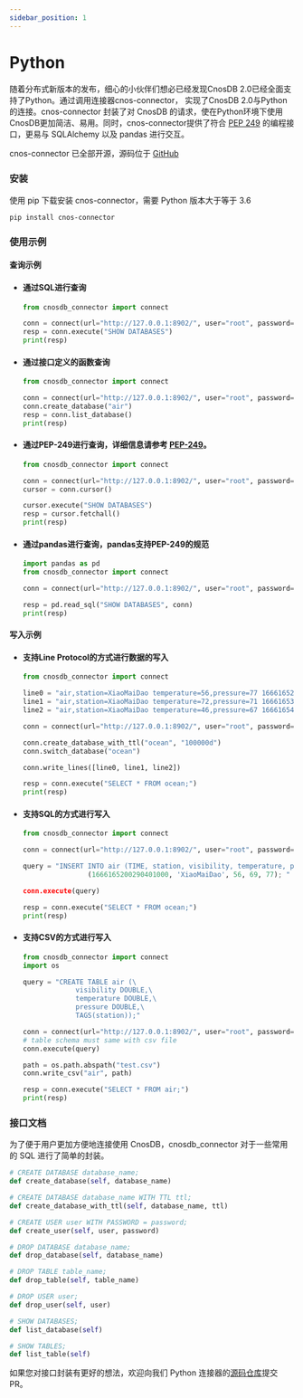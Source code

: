 ```yaml
---
sidebar_position: 1
---
```


# Python

随着分布式新版本的发布，细心的小伙伴们想必已经发现CnosDB 2.0已经全面支持了Python。通过调用连接器cnos-connector， 实现了CnosDB 2.0与Python 的连接。cnos-connector 封装了对 CnosDB 的请求，使在Python环境下使用CnosDB更加简洁、易用。同时，cnos-connector提供了符合 [PEP 249](https://peps.python.org/pep-0249/) 的编程接口，更易与 SQLAlchemy 以及 pandas 进行交互。

cnos-connector 已全部开源，源码位于 [GitHub](https://github.com/cnosdb/cnosdb-client-python)

### 安装

使用 pip 下载安装 cnos-connector，需要 Python 版本大于等于 3.6

```
pip install cnos-connector
```

### 使用示例

#### 查询示例

- #### 通过SQL进行查询

  ```python
  from cnosdb_connector import connect

  conn = connect(url="http://127.0.0.1:8902/", user="root", password="")
  resp = conn.execute("SHOW DATABASES")
  print(resp)
  ```

- #### 通过接口定义的函数查询

  ```python
  from cnosdb_connector import connect

  conn = connect(url="http://127.0.0.1:8902/", user="root", password="")
  conn.create_database("air")
  resp = conn.list_database()
  print(resp)
  ```

- #### 通过PEP-249进行查询，详细信息请参考 [PEP-249](https://peps.python.org/pep-0249/)。

  ```python
  from cnosdb_connector import connect

  conn = connect(url="http://127.0.0.1:8902/", user="root", password="")
  cursor = conn.cursor()

  cursor.execute("SHOW DATABASES")
  resp = cursor.fetchall()
  print(resp)
  ```

- #### 通过pandas进行查询，pandas支持PEP-249的规范

  ```python
  import pandas as pd
  from cnosdb_connector import connect

  conn = connect(url="http://127.0.0.1:8902/", user="root", password="")

  resp = pd.read_sql("SHOW DATABASES", conn)
  print(resp)
  ```

#### 写入示例

- #### 支持Line Protocol的方式进行数据的写入

  ```python
  from cnosdb_connector import connect

  line0 = "air,station=XiaoMaiDao temperature=56,pressure=77 1666165200290401000"
  line1 = "air,station=XiaoMaiDao temperature=72,pressure=71 1666165300290401000"
  line2 = "air,station=XiaoMaiDao temperature=46,pressure=67 1666165400290401000"

  conn = connect(url="http://127.0.0.1:8902/", user="root", password="")

  conn.create_database_with_ttl("ocean", "100000d")
  conn.switch_database("ocean")

  conn.write_lines([line0, line1, line2])

  resp = conn.execute("SELECT * FROM ocean;")
  print(resp)
  ```

- #### 支持SQL的方式进行写入

  ```python
  from cnosdb_connector import connect

  conn = connect(url="http://127.0.0.1:8902/", user="root", password="")

  query = "INSERT INTO air (TIME, station, visibility, temperature, pressure) VALUES
                  (1666165200290401000, 'XiaoMaiDao', 56, 69, 77); "

  conn.execute(query)

  resp = conn.execute("SELECT * FROM ocean;")
  print(resp)
  ```

- #### 支持CSV的方式进行写入

  ```python
  from cnosdb_connector import connect
  import os

  query = "CREATE TABLE air (\
               visibility DOUBLE,\
               temperature DOUBLE,\
               pressure DOUBLE,\
               TAGS(station));"

  conn = connect(url="http://127.0.0.1:8902/", user="root", password="")
  # table schema must same with csv file
  conn.execute(query)

  path = os.path.abspath("test.csv")
  conn.write_csv("air", path)

  resp = conn.execute("SELECT * FROM air;")
  print(resp)
  ```

### 接口文档

为了便于用户更加方便地连接使用 CnosDB，cnosdb_connector 对于一些常用的 SQL 进行了简单的封装。

```python
# CREATE DATABASE database_name;
def create_database(self, database_name)

# CREATE DATABASE database_name WITH TTL ttl;
def create_database_with_ttl(self, database_name, ttl)

# CREATE USER user WITH PASSWORD = password;
def create_user(self, user, password)

# DROP DATABASE database_name;
def drop_database(self, database_name)

# DROP TABLE table_name;
def drop_table(self, table_name)

# DROP USER user;
def drop_user(self, user)

# SHOW DATABASES;
def list_database(self)

# SHOW TABLES;
def list_table(self)
```
如果您对接口封装有更好的想法，欢迎向我们 Python 连接器的[源码仓库](https://github.com/cnosdb/cnosdb-client-python)提交PR。